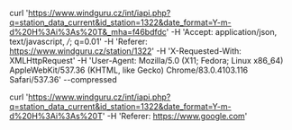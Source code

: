 curl 'https://www.windguru.cz/int/iapi.php?q=station_data_current&id_station=1322&date_format=Y-m-d%20H%3Ai%3As%20T&_mha=f46bdfdc' -H 'Accept: application/json, text/javascript, */*; q=0.01' -H 'Referer: https://www.windguru.cz/station/1322' -H 'X-Requested-With: XMLHttpRequest' -H 'User-Agent: Mozilla/5.0 (X11; Fedora; Linux x86_64) AppleWebKit/537.36 (KHTML, like Gecko) Chrome/83.0.4103.116 Safari/537.36' --compressed


curl 'https://www.windguru.cz/int/iapi.php?q=station_data_current&id_station=1322&date_format=Y-m-d%20H%3Ai%3As%20T' -H 'Referer: https://www.google.com'
